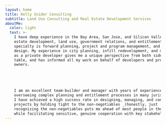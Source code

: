 ```yaml
---
layout: home
title: Kelly Snider Consulting
subtitle: Land Use Consulting and Real Estate Development Services
aboutMe:
  color: light
  text: >-
    I have deep experience in the Bay Area, San Jose, and Silicon Valley in real
    estate development, land use, government relations, and entitlements. My
    specialty is forward planning, project and program management, and site
    design. My experience in city planning, infill redevelopment, and many years
    as a private developer gives me a unique perspective from both sides of the
    table, and has informed all my work on behalf of developers and property
    owners.





    I am an excellent team-builder and manager with years of experience
    overseeing complex planning and entitlement processes in many jurisdictions.
    I have achieved a high success rate in designing, managing, and constructing
    projects by holding tight to the non-negotiables _(honestly, just
    recognizing the non-negotiables puts me ahead of most people in the room)_
    while facilitating sensitive, genuine cooperation with key stakeholders.
---
```


